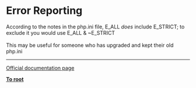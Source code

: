# Error Reporting



According to the notes in the php.ini file, E_ALL *does* include E_STRICT; to exclude it you would use E_ALL &amp; ~E_STRICT<br><br>This may be useful for someone who has upgraded and kept their old php.ini  

---

[Official documentation page](https://www.php.net/manual/en/migrating5.errorrep.php)

**[To root](/README.md)**